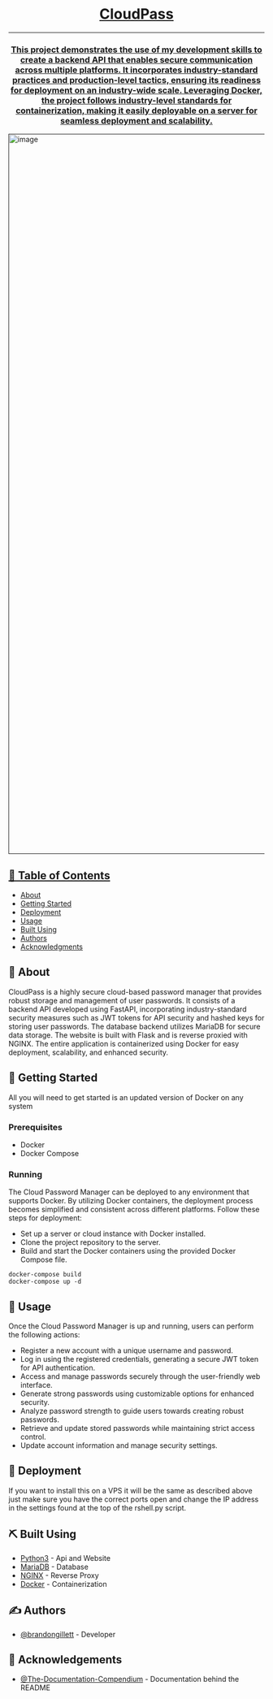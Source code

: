 <p align="center">
  <a href="" rel="noopener">
</p>

<h1 align="center">CloudPass</h1>

<div align="center">

</div>

---
<h3 align="center">
      This project demonstrates the use of my development skills to create a backend API that enables secure communication across multiple platforms. It incorporates industry-standard practices and production-level tactics, ensuring its readiness for deployment on an industry-wide scale. Leveraging Docker, the project follows industry-level standards for containerization, making it easily deployable on a server for seamless deployment and scalability.
      <br>
  </p>
  </h3>
<img width="1418" alt="image" src="https://github.com/brandongillett/CloudPass/assets/82180479/5e5a3f3b-8f3e-4853-b5ca-66389cede87f">


## 📝 Table of Contents
- [About](#about)
- [Getting Started](#getting_started)
- [Deployment](#deployment)
- [Usage](#usage)
- [Built Using](#built_using)
- [Authors](#authors)
- [Acknowledgments](#acknowledgement)

## 🧐 About <a name = "about"></a>

  CloudPass is a highly secure cloud-based password manager that provides robust storage and management of user passwords. It consists of a backend API developed using FastAPI, incorporating industry-standard security measures such as JWT tokens for API security and hashed keys for storing user passwords. The database backend utilizes MariaDB for secure data storage. The website is built with Flask and is reverse proxied with NGINX. The entire application is containerized using Docker for easy deployment, scalability, and enhanced security.
      
## 🏁 Getting Started <a name = "getting_started"></a>
All you will need to get started is an updated version of Docker on any system

### Prerequisites
- Docker
- Docker Compose

### Running
The Cloud Password Manager can be deployed to any environment that supports Docker. By utilizing Docker containers, the deployment process becomes simplified and consistent across different platforms. Follow these steps for deployment:

- Set up a server or cloud instance with Docker installed.
- Clone the project repository to the server.
- Build and start the Docker containers using the provided Docker Compose file.

```
docker-compose build
docker-compose up -d
```


## 🎈 Usage <a name="usage"></a>
Once the Cloud Password Manager is up and running, users can perform the following actions:

- Register a new account with a unique username and password.
- Log in using the registered credentials, generating a secure JWT token for API authentication.
- Access and manage passwords securely through the user-friendly web interface.
- Generate strong passwords using customizable options for enhanced security.
- Analyze password strength to guide users towards creating robust passwords.
- Retrieve and update stored passwords while maintaining strict access control.
- Update account information and manage security settings.


## 🚀 Deployment <a name = "deployment"></a>
If you want to install this on a VPS it will be the same as described above just make sure you have the correct ports open and change the IP address in the settings found at the top of the rshell.py script.

## ⛏️ Built Using <a name = "built_using"></a>
- [Python3](https://www.python.org/) - Api and Website
- [MariaDB](https://mariadb.org/) - Database
- [NGINX](https://www.nginx.com/) - Reverse Proxy
- [Docker](https://www.docker.com/) - Containerization

## ✍️ Authors <a name = "authors"></a>
- [@brandongillett](https://github.com/brandongillett) - Developer

## 🎉 Acknowledgements <a name = "acknowledgement"></a>
- [@The-Documentation-Compendium](https://github.com/kylelobo/The-Documentation-Compendium) - Documentation behind the README
